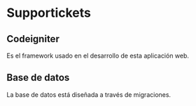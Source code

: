 # Supportickets

## Codeigniter

Es el framework usado en el desarrollo de esta aplicación web.

## Base de datos
La base de datos está diseñada a través de migraciones.


